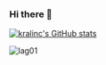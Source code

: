 ### Hi there 👋

[![kralinc's GitHub stats](https://github-readme-stats.vercel.app/api?username=kralinc&show_icons=true&theme=gruvbox_light)](https://github.com/anuraghazra/github-readme-stats)

<p><img align="center" src="https://github-readme-stats.vercel.app/api/top-langs/?username=kralinc&layout=compact&theme=gruvbox_light" alt="lag01" /></p>
